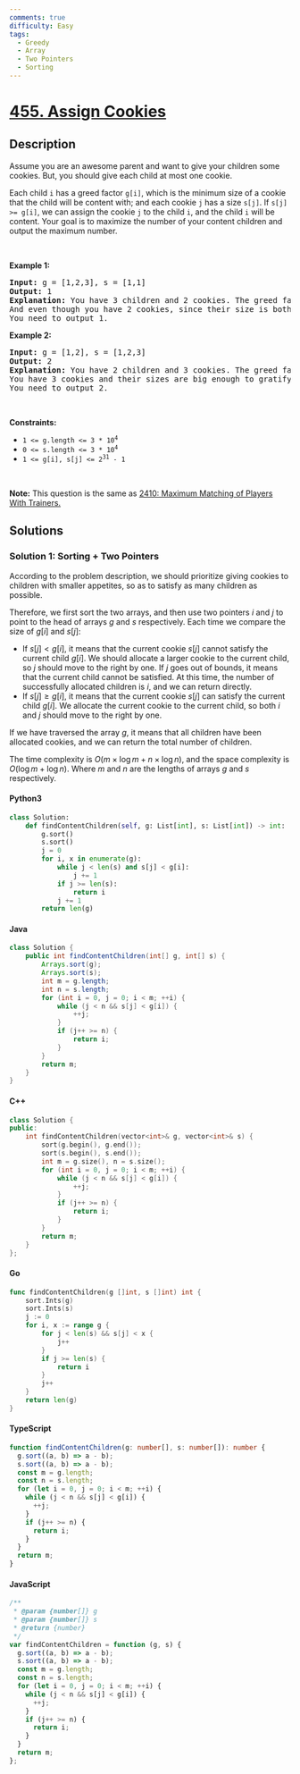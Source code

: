 ```yaml
---
comments: true
difficulty: Easy
tags:
  - Greedy
  - Array
  - Two Pointers
  - Sorting
---
```


<!-- problem:start -->

# [455. Assign Cookies](https://leetcode.com/problems/assign-cookies)


## Description

<!-- description:start -->

<p>Assume you are an awesome parent and want to give your children some cookies. But, you should give each child at most one cookie.</p>

<p>Each child <code>i</code> has a greed factor <code>g[i]</code>, which is the minimum size of a cookie that the child will be content with; and each cookie <code>j</code> has a size <code>s[j]</code>. If <code>s[j] &gt;= g[i]</code>, we can assign the cookie <code>j</code> to the child <code>i</code>, and the child <code>i</code> will be content. Your goal is to maximize the number of your content children and output the maximum number.</p>

<p>&nbsp;</p>
<p><strong class="example">Example 1:</strong></p>

<pre>
<strong>Input:</strong> g = [1,2,3], s = [1,1]
<strong>Output:</strong> 1
<strong>Explanation:</strong> You have 3 children and 2 cookies. The greed factors of 3 children are 1, 2, 3. 
And even though you have 2 cookies, since their size is both 1, you could only make the child whose greed factor is 1 content.
You need to output 1.
</pre>

<p><strong class="example">Example 2:</strong></p>

<pre>
<strong>Input:</strong> g = [1,2], s = [1,2,3]
<strong>Output:</strong> 2
<strong>Explanation:</strong> You have 2 children and 3 cookies. The greed factors of 2 children are 1, 2. 
You have 3 cookies and their sizes are big enough to gratify all of the children, 
You need to output 2.
</pre>

<p>&nbsp;</p>
<p><strong>Constraints:</strong></p>

<ul>
	<li><code>1 &lt;= g.length &lt;= 3 * 10<sup>4</sup></code></li>
	<li><code>0 &lt;= s.length &lt;= 3 * 10<sup>4</sup></code></li>
	<li><code>1 &lt;= g[i], s[j] &lt;= 2<sup>31</sup> - 1</code></li>
</ul>

<p>&nbsp;</p>
<p><strong>Note:</strong> This question is the same as <a href="https://leetcode.com/problems/maximum-matching-of-players-with-trainers/description/" target="_blank"> 2410: Maximum Matching of Players With Trainers.</a></p>

<!-- description:end -->

## Solutions

<!-- solution:start -->

### Solution 1: Sorting + Two Pointers

According to the problem description, we should prioritize giving cookies to children with smaller appetites, so as to satisfy as many children as possible.

Therefore, we first sort the two arrays, and then use two pointers $i$ and $j$ to point to the head of arrays $g$ and $s$ respectively. Each time we compare the size of $g[i]$ and $s[j]$:

- If $s[j] < g[i]$, it means that the current cookie $s[j]$ cannot satisfy the current child $g[i]$. We should allocate a larger cookie to the current child, so $j$ should move to the right by one. If $j$ goes out of bounds, it means that the current child cannot be satisfied. At this time, the number of successfully allocated children is $i$, and we can return directly.
- If $s[j] \ge g[i]$, it means that the current cookie $s[j]$ can satisfy the current child $g[i]$. We allocate the current cookie to the current child, so both $i$ and $j$ should move to the right by one.

If we have traversed the array $g$, it means that all children have been allocated cookies, and we can return the total number of children.

The time complexity is $O(m \times \log m + n \times \log n)$, and the space complexity is $O(\log m + \log n)$. Where $m$ and $n$ are the lengths of arrays $g$ and $s$ respectively.

<!-- tabs:start -->

#### Python3

```python
class Solution:
    def findContentChildren(self, g: List[int], s: List[int]) -> int:
        g.sort()
        s.sort()
        j = 0
        for i, x in enumerate(g):
            while j < len(s) and s[j] < g[i]:
                j += 1
            if j >= len(s):
                return i
            j += 1
        return len(g)
```

#### Java

```java
class Solution {
    public int findContentChildren(int[] g, int[] s) {
        Arrays.sort(g);
        Arrays.sort(s);
        int m = g.length;
        int n = s.length;
        for (int i = 0, j = 0; i < m; ++i) {
            while (j < n && s[j] < g[i]) {
                ++j;
            }
            if (j++ >= n) {
                return i;
            }
        }
        return m;
    }
}
```

#### C++

```cpp
class Solution {
public:
    int findContentChildren(vector<int>& g, vector<int>& s) {
        sort(g.begin(), g.end());
        sort(s.begin(), s.end());
        int m = g.size(), n = s.size();
        for (int i = 0, j = 0; i < m; ++i) {
            while (j < n && s[j] < g[i]) {
                ++j;
            }
            if (j++ >= n) {
                return i;
            }
        }
        return m;
    }
};
```

#### Go

```go
func findContentChildren(g []int, s []int) int {
	sort.Ints(g)
	sort.Ints(s)
	j := 0
	for i, x := range g {
		for j < len(s) && s[j] < x {
			j++
		}
		if j >= len(s) {
			return i
		}
		j++
	}
	return len(g)
}
```

#### TypeScript

```ts
function findContentChildren(g: number[], s: number[]): number {
  g.sort((a, b) => a - b);
  s.sort((a, b) => a - b);
  const m = g.length;
  const n = s.length;
  for (let i = 0, j = 0; i < m; ++i) {
    while (j < n && s[j] < g[i]) {
      ++j;
    }
    if (j++ >= n) {
      return i;
    }
  }
  return m;
}
```

#### JavaScript

```js
/**
 * @param {number[]} g
 * @param {number[]} s
 * @return {number}
 */
var findContentChildren = function (g, s) {
  g.sort((a, b) => a - b);
  s.sort((a, b) => a - b);
  const m = g.length;
  const n = s.length;
  for (let i = 0, j = 0; i < m; ++i) {
    while (j < n && s[j] < g[i]) {
      ++j;
    }
    if (j++ >= n) {
      return i;
    }
  }
  return m;
};
```

<!-- tabs:end -->

<!-- solution:end -->

<!-- problem:end -->
